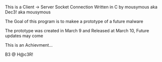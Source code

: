 
This is a Client -> Server Socket Connection Written in C by mousymous aka Dec3! aka mousymous

The Goal of this program is to makee a prototype of a future malware

The prototype was created in March 9 and Released at March 10, Future updates may come

This is an Achievment...

B3 @ H@c3R!
